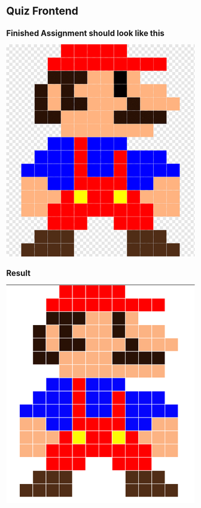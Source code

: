 # Quiz Frontend

## Finished Assignment should look like this
![Product](mario.png)

## Result
![Product](finished_mario.png)